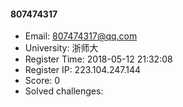 #### 807474317  

* Email: 807474317@qq.com  
* University: 浙师大  
* Register Time: 2018-05-12 21:32:08  
* Register IP: 223.104.247.144  
* Score: 0  
* Solved challenges: 
